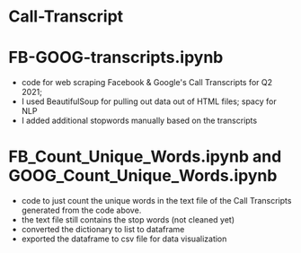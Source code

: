 # Call-Transcript

# FB-GOOG-transcripts.ipynb
- code for web scraping Facebook & Google's Call Transcripts for Q2 2021;
- I used BeautifulSoup for pulling out data out of HTML files; spacy for NLP
- I added additional stopwords manually based on the transcripts

# FB_Count_Unique_Words.ipynb and  GOOG_Count_Unique_Words.ipynb
- code to just count the unique words in the text file of the Call Transcripts generated from the code above.
- the text file still contains the stop words (not cleaned yet)
- converted the dictionary to list to dataframe
- exported the dataframe to csv file for data visualization
